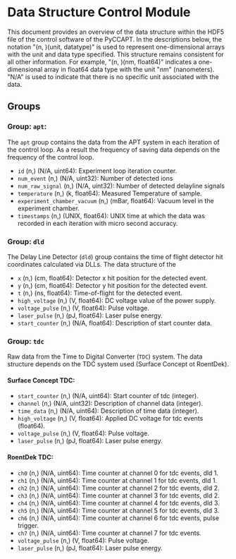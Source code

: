 # Data Structure Control Module

This document provides an overview of the data structure within the HDF5 file of the control software of the PyCCAPT.
In the descriptions below, the notation "(n, )(unit, datatype)" is used to represent one-dimensional arrays with the
unit and data type specified. This structure remains consistent for all other information. For example,
"(n, )(nm, float64)" indicates a one-dimensional array in float64 data type with the unit "nm" (nanometers).
"N/A" is used to indicate that there is no specific unit associated with the data.

## Groups

### Group: `apt`:

The `apt` group contains the data from the APT system in each iteration of the control loop. As a result the frequency
of saving data depends on the frequency of the control loop.

- `id` (n,) (N/A, uint64): Experiment loop iteration counter.
- `num_event` (n,) (N/A, uint32): Number of detected ions
- `num_raw_signal` (n,) (N/A, uint32): Number of detected delayline signals
- `temperature` (n,) (k, float64): Measured Temperature of sample.
- `experiment_chamber_vacuum` (n,) (mBar, float64): Vacuum level in the experiment chamber.
- `timestamps` (n,) (UNIX, float64): UNIX time at which the data was recorded in each iteration with micro second
  accuracy.

### Group: `dld`

The Delay Line Detector (`dld`) group contains the time of flight detector hit coordinates calculated via DLLs. The data
structure of the

- `x` (n,) (cm, float64): Detector x hit position for the detected event.
- `y` (n,) (cm, float64): Detector y hit position for the detected event.
- `t` (n,) (ns, float64): Time-of-flight for the detected event.
- `high_voltage` (n,) (V, float64): DC voltage value of the power supply.
- `voltage_pulse` (n,) (V, float64): Pulse voltage.
- `laser_pulse` (n,) (pJ, float64): Laser pulse energy.
- `start_counter` (n,) (N/A, float64): Description of start counter data.

### Group: `tdc`

Raw data from the Time to Digital Converter (`TDC`) system. The data structure depends on the TDC system used (Surface
Concept ot RoentDek).

#### Surface Concept TDC:

- `start_counter` (n,) (N/A, uint64): Start counter of tdc (integer).
- `channel` (n,) (N/A, uint32): Description of channel data (integer).
- `time_data` (n,) (N/A, uint64): Description of time data (integer).
- `high_voltage` (n,) (V, float64): Applied DC voltage for tdc events (float64).
- `voltage_pulse` (n,) (V, float64): Pulse voltage.
- `laser_pulse` (n,) (pJ, float64): Laser pulse energy.
#### RoentDek TDC:

- `ch0` (n,) (N/A, uint64): Time counter at channel 0 for tdc events, dld 1.
- `ch1` (n,) (N/A, uint64): Time counter at channel 1 for tdc events, dld 1.
- `ch2` (n,) (N/A, uint64): Time counter at channel 2 for tdc events, dld 2.
- `ch3` (n,) (N/A, uint64): Time counter at channel 3 for tdc events, dld 2.
- `ch4` (n,) (N/A, uint64): Time counter at channel 4 for tdc events, dld 3.
- `ch5` (n,) (N/A, uint64): Time counter at channel 5 for tdc events, dld 3.
- `ch6` (n,) (N/A, uint64): Time counter at channel 6 for tdc events, pulse trigger.
- `ch7` (n,) (N/A, uint64): Time counter at channel 7 for tdc events.
- `voltage_pulse` (n,) (V, float64): Pulse voltage.
- `laser_pulse` (n,) (pJ, float64): Laser pulse energy.
